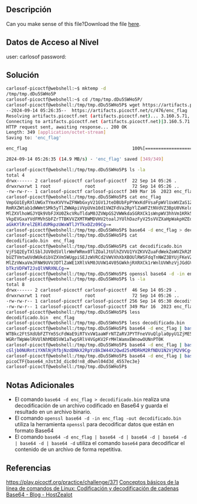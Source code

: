 ## Descripción 
Can you make sense of this file?Download the file [here](https://artifacts.picoctf.net/c/476/enc_flag).

## Datos de Acceso al Nivel
user: carlosof
password:

## Solución
```bash
carlosof-picoctf@webshell:~$ mktemp -d
/tmp/tmp.dDu5SWHo5P
carlosof-picoctf@webshell:~$ cd /tmp/tmp.dDu5SWHo5P/
carlosof-picoctf@webshell:/tmp/tmp.dDu5SWHo5P$ wget https://artifacts.picoctf.net/c/476/enc_flag
--2024-09-14 05:26:35--  https://artifacts.picoctf.net/c/476/enc_flag
Resolving artifacts.picoctf.net (artifacts.picoctf.net)... 3.160.5.71, 3.160.5.42, 3.160.5.18, ...
Connecting to artifacts.picoctf.net (artifacts.picoctf.net)|3.160.5.71|:443... connected.
HTTP request sent, awaiting response... 200 OK
Length: 349 [application/octet-stream]
Saving to: 'enc_flag'

enc_flag                                        100%[======================================================================================================>]     349  --.-KB/s    in 0s      

2024-09-14 05:26:35 (14.9 MB/s) - 'enc_flag' saved [349/349]

carlosof-picoctf@webshell:/tmp/tmp.dDu5SWHo5P$ ls -la
total 4
drwx------ 2 carlosof-picoctf carlosof-picoctf  22 Sep 14 05:26 .
drwxrwxrwt 1 root             root              72 Sep 14 05:26 ..
-rw-rw-r-- 1 carlosof-picoctf carlosof-picoctf 349 Mar 16  2023 enc_flag
carlosof-picoctf@webshell:/tmp/tmp.dDu5SWHo5P$ cat enc_flag 
VmpGU1EyRXlUWGxTYmxKVVYwZFNWbGxyV21GV1JteDBUbFpPYWxKdFVsaFpWVlUxWVZaS1ZWWnVh
RmRXZWtab1dWWmtSMk5yTlZWWApiVVpUVm10d1VWZFdVa2RpYlZaWFZtNVdVZ3BpU0VKeldWUkNk
MlZXVlhoWGJYQk9VbFJXU0ZkcVRuTldaM0JZVWpGS2VWWkdaSGRXCk1sWnpWV3hhVm1KRk5XOVVW
VkpEVGxaYVdFMVhSbFZrTTBKVVZXMTRWMDVHV2toalJYUlhDazFyV25sVVZXaHpWakpHZEdWRlZs
aGkKYlRrelZERldUMkpzUWxWTlJYTkxDZz09Cg==
carlosof-picoctf@webshell:/tmp/tmp.dDu5SWHo5P$ base64 -d enc_flag > decodificado.bin
carlosof-picoctf@webshell:/tmp/tmp.dDu5SWHo5P$ cat 
decodificado.bin  enc_flag          
carlosof-picoctf@webshell:/tmp/tmp.dDu5SWHo5P$ cat decodificado.bin 
VjFSQ2EyTXlSblJUV0dSVllrWmFWRmx0TlZOalJtUlhZVVU1YVZKVVZuaFdWekZoWVZkR2NrNVVX
bUZTVmtwUVdWUkdibVZXVm5WUgpiSEJzWVRCd2VWVXhXbXBOUlRWSFdqTnNWZ3BYUjFKeVZGZHdW
MlZzVWxaVmJFNW9UVVJDTlZaWE1XRlVkM0JUVW14V05GWkhjRXRXCk1rWnlUVWhzVjJGdGVFVlhi
bTkzVDFWT2JsQlVNRXNLCg==
carlosof-picoctf@webshell:/tmp/tmp.dDu5SWHo5P$ openssl base64 -d -in enc_flag -out decodificado.bin
carlosof-picoctf@webshell:/tmp/tmp.dDu5SWHo5P$ ls -la
total 8
drwx------ 2 carlosof-picoctf carlosof-picoctf  46 Sep 14 05:29 .
drwxrwxrwt 1 root             root              72 Sep 14 05:26 ..
-rw-rw-r-- 1 carlosof-picoctf carlosof-picoctf 256 Sep 14 05:30 decodificado.bin
-rw-rw-r-- 1 carlosof-picoctf carlosof-picoctf 349 Mar 16  2023 enc_flag
carlosof-picoctf@webshell:/tmp/tmp.dDu5SWHo5P$ less 
decodificado.bin  enc_flag          
carlosof-picoctf@webshell:/tmp/tmp.dDu5SWHo5P$ less decodificado.bin 
carlosof-picoctf@webshell:/tmp/tmp.dDu5SWHo5P$ base64 -d enc_flag | base64 -d |base64 -d
WTBkc2FtSXdUbFZTYm5ScFdWaE9iRTVxVW1aaWFrNTZaRVJPYTFneVVuQlpla0pyU1ZjME5GZ3lV
WGRrTWpWelRVUlNhMDB5VW1aTwpSRlV4VGpKV2FrMHlWamxEWnowOUNnPT0K
carlosof-picoctf@webshell:/tmp/tmp.dDu5SWHo5P$ base64 -d enc_flag | base64 -d |base64 -d| base64 -d| base64 -d
cGljb0NURntiYXNlNjRfbjNzdDNkX2RpYzBkIW44X2Qwd25sMDRkM2RfNDU1N2VjM2V9Cg==
carlosof-picoctf@webshell:/tmp/tmp.dDu5SWHo5P$ base64 -d enc_flag | base64 -d |base64 -d| base64 -d| base64 -d| base64 -d
picoCTF{base64_n3st3d_dic0d!n8_d0wnl04d3d_4557ec3e}
carlosof-picoctf@webshell:/tmp/tmp.dDu5SWHo5P$ 
```


## Notas Adicionales
- El comando `base64 -d enc_flag > decodificado.bin` realiza una decodificación de un archivo codificado en Base64 y guarda el resultado en un archivo binario.
- El comando `openssl base64 -d -in enc_flag -out decodificado.bin` utiliza la herramienta `openssl` para decodificar datos que están en formato Base64
- El comando `base64 -d enc_flag | base64 -d | base64 -d | base64 -d | base64 -d | base64 -d` utiliza el comando `base64` para decodificar el contenido de un archivo de forma repetitiva.

## Referencias 
https://play.picoctf.org/practice/challenge/371
[Conceptos básicos de la línea de comandos de Linux: Codificación y decodificación de cadenas Base64 - Blog - HostZealot](https://es.hostzealot.com/blog/how-to/conceptos-basicos-de-la-linea-de-comandos-de-linux-codificacion-y-decodificacion-de-cadenas-base64#:~:text=Uso%20de%20Base64%201%201.1.%20Codificaci%C3%B3n%20con%20Base64,Codificaci%C3%B3n%3A%20echo%20-n%20%22Hello%2C%20Base64%21%22%20%7C%20base64%20)
